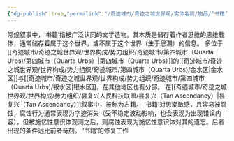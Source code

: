 ```yaml
---
{"dg-publish":true,"permalink":"/奇迹城市/奇迹之城世界观/实体名词/物品/‘书籍’/","dgPassFrontmatter":true}
---
```


常规叙事中，‘书籍’指被广泛认同的文学造物。其本质是储存着作者思维的思维载体，通常储存着属于这个世界，或不属于这个世界（生于思潮）的信息。
多位于[[奇迹城市/奇迹之城世界观/世界构成/势力组织/奇迹城市/第四城市（Quarta Urbs)/第四城市（Quarta Urbs）\|第四城市（Quarta Urbs）]]的[[奇迹城市/奇迹之城世界观/世界构成/势力组织/奇迹城市/第四城市（Quarta Urbs)/金水区\|金水区]]与[[奇迹城市/奇迹之城世界观/世界构成/势力组织/奇迹城市/第四城市（Quarta Urbs)/银水区\|银水区]]，在其他地区也有分部。
在[[奇迹城市/奇迹之城世界观/世界构成/势力组织/昙复兴人民科技联盟/昙复兴（Tan Ascendancy）\|昙复兴（Tan Ascendancy）]]叙事中，被称为古籍。
‘书籍’对思潮敏感，且容易被腐蚀，腐蚀行为通常表现为字迹消失（受不稳定波动影响，也会表现为出现错误内容），但被施忆性意识体观测之后，则腐蚀表现为施忆性意识体对其的遗忘。后者出现的条件远比前者苛刻。
‘书籍’的修复工作